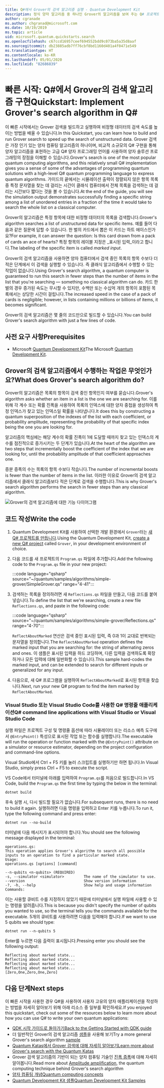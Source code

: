 ```yaml
---
title: Q#에서 Grover의 검색 알고리즘 실행 - Quantum Development Kit
description: 정식 양자 알고리즘 중 하나인 Grover의 알고리즘을 보여 주는 Q# 프로젝트를 빌드합니다.
author: cgranade
ms.author: chgranad@microsoft.com
ms.date: 10/19/2019
ms.topic: article
uid: microsoft.quantum.quickstarts.search
ms.openlocfilehash: c67ccd16957ceef694552bdd9c073ba5a35d8aaf
ms.sourcegitcommit: db23885adb7ff76cbf8bd1160d401a4f0471e549
ms.translationtype: HT
ms.contentlocale: ko-KR
ms.lasthandoff: 05/01/2020
ms.locfileid: "82686839"
---
```

# <a name="quickstart-implement-grovers-search-algorithm-in-q"></a><span data-ttu-id="d427f-103">빠른 시작: Q\#에서 Grover의 검색 알고리즘 구현</span><span class="sxs-lookup"><span data-stu-id="d427f-103">Quickstart: Implement Grover's search algorithm in Q\#</span></span>

<span data-ttu-id="d427f-104">이 빠른 시작에서는 Grover 검색을 빌드하고 실행하여 비정형 데이터의 검색 속도를 높이는 방법을 배울 수 있습니다.</span><span class="sxs-lookup"><span data-stu-id="d427f-104">In this Quickstart, you can learn how to build and run Grover search to speed up the search of unstructured data.</span></span>  <span data-ttu-id="d427f-105">Grover 검색은 가장 인기 있는 양자 컴퓨팅 알고리즘의 하나이며, 비교적 소규모의 Q# 구현을 통해 양자 알고리즘을 표현하는 고급 Q# 양자 프로그래밍 언어를 사용하여 양자 솔루션 프로그래밍의 장점을 이해할 수 있습니다.</span><span class="sxs-lookup"><span data-stu-id="d427f-105">Grover's search is one of the most popular quantum computing algorithms, and this relatively small Q# implementation gives you a sense of some of the advantages of programming quantum solutions with a high-level Q# quantum programming language to express quantum algorithms.</span></span>  <span data-ttu-id="d427f-106">가이드의 끝에서는 시뮬레이션 출력이 정렬되지 않은 항목 목록 중 특정 문자열을 찾는 데 걸리는 시간이 클래식 컴퓨터에서 전체 목록을 검색하는 데 걸리는 시간보다 짧다는 것을 볼 수 있습니다.</span><span class="sxs-lookup"><span data-stu-id="d427f-106">At the end of the guide, you will see the simulation output demonstrates successfully finding a specific string among a list of unordered entries in a fraction of the time it would take to search the whole list on a classical computer.</span></span>

<span data-ttu-id="d427f-107">Grover의 알고리즘은 특정 항목에 대한 비정형 데이터의 목록을 검색합니다.</span><span class="sxs-lookup"><span data-stu-id="d427f-107">Grover's algorithm searches a list of unstructured data for specific items.</span></span> <span data-ttu-id="d427f-108">예를 들어 다음과 같은 질문에 답할 수 있습니다. 한 벌의 카드에서 뽑은 이 카드는 하트 에이스인가요?</span><span class="sxs-lookup"><span data-stu-id="d427f-108">For example, it can answer the question: Is this card drawn from a pack of cards an ace of hearts?</span></span> <span data-ttu-id="d427f-109">특정 항목의 레이블 지정은 _표시된 입력_이라고 합니다.</span><span class="sxs-lookup"><span data-stu-id="d427f-109">The labeling of the specific item is called _marked input_.</span></span>

<span data-ttu-id="d427f-110">Grover의 검색 알고리즘을 사용하면 양자 컴퓨터에서 검색 중인 목록의 항목 수보다 더 적은 단계에서 이 검색을 실행할 수 있습니다. 즉 클래식 알고리즘에서 수행할 수 있는 작업이 없습니다.</span><span class="sxs-lookup"><span data-stu-id="d427f-110">Using Grover's search algorithm, a quantum computer is guaranteed to run this search in fewer steps than the number of items in the list that you're searching — something no classical algorithm can do.</span></span> <span data-ttu-id="d427f-111">카드 한 벌의 경우 증가된 속도는 무시할 수 있지만, 수백만 또는 수십억 개의 항목이 포함된 목록에서는 상당한 시간이 걸립니다.</span><span class="sxs-lookup"><span data-stu-id="d427f-111">The increased speed in the case of a pack of cards is negligible; however, in lists containing millions or billions of items, it becomes significant.</span></span>

<span data-ttu-id="d427f-112">Grover의 검색 알고리즘은 몇 줄의 코드만으로 빌드할 수 있습니다.</span><span class="sxs-lookup"><span data-stu-id="d427f-112">You can build Grover's search algorithm with just a few lines of code.</span></span>

## <a name="prerequisites"></a><span data-ttu-id="d427f-113">사전 요구 사항</span><span class="sxs-lookup"><span data-stu-id="d427f-113">Prerequisites</span></span>

- <span data-ttu-id="d427f-114">Microsoft [Quantum Development Kit][install]</span><span class="sxs-lookup"><span data-stu-id="d427f-114">The Microsoft [Quantum Development Kit][install].</span></span>

## <a name="what-does-grovers-search-algorithm-do"></a><span data-ttu-id="d427f-115">Grover의 검색 알고리즘에서 수행하는 작업은 무엇인가요?</span><span class="sxs-lookup"><span data-stu-id="d427f-115">What does Grover's search algorithm do?</span></span>

<span data-ttu-id="d427f-116">Grover의 알고리즘은 목록의 항목이 검색 중인 항목인지 여부를 묻습니다.</span><span class="sxs-lookup"><span data-stu-id="d427f-116">Grover's algorithm asks whether an item in a list is the one we are searching for.</span></span> <span data-ttu-id="d427f-117">이를 위해 각 계수 또는 확률 진폭을 사용하여 목록의 인덱스에 대한 양자 중첩을 생성하여 특정 인덱스가 찾고 있는 인덱스일 확률을 나타냅니다.</span><span class="sxs-lookup"><span data-stu-id="d427f-117">It does this by constructing a quantum superposition of the indexes of the list with each coefficient, or probability amplitude, representing the probability of that specific index being the one you are looking for.</span></span>

<span data-ttu-id="d427f-118">알고리즘의 핵심에는 해당 계수의 확률 진폭이 1에 도달할 때까지 찾고 있는 인덱스의 계수를 점진적으로 증가시키는 두 단계가 있습니다.</span><span class="sxs-lookup"><span data-stu-id="d427f-118">At the heart of the algorithm are two steps that incrementally boost the coefficient of the index that we are looking for, until the probability amplitude of that coefficient approaches one.</span></span>

<span data-ttu-id="d427f-119">증분 증폭의 수는 목록의 항목 수보다 작습니다.</span><span class="sxs-lookup"><span data-stu-id="d427f-119">The number of incremental boosts is fewer than the number of items in the list.</span></span> <span data-ttu-id="d427f-120">이러한 이유로 Grover의 검색 알고리즘에서 클래식 알고리즘보다 적은 단계로 검색을 수행합니다.</span><span class="sxs-lookup"><span data-stu-id="d427f-120">This is why Grover's search algorithm performs the search in fewer steps than any classical algorithm.</span></span>

![Grover의 검색 알고리즘에 대한 기능 다이어그램](~/media/grover.png)

## <a name="write-the-code"></a><span data-ttu-id="d427f-122">코드 작성</span><span class="sxs-lookup"><span data-stu-id="d427f-122">Write the code</span></span>

1. <span data-ttu-id="d427f-123">Quantum Development Kit를 사용하여 선택한 개발 환경에서 `Grover`라는 [새 Q# 프로젝트를 만듭니다](xref:microsoft.quantum.howto.createproject).</span><span class="sxs-lookup"><span data-stu-id="d427f-123">Using the Quantum Development Kit, [create a new Q# project](xref:microsoft.quantum.howto.createproject) called `Grover`, in your development environment of choice.</span></span>

1. <span data-ttu-id="d427f-124">다음 코드를 새 프로젝트의 `Program.qs` 파일에 추가합니다.</span><span class="sxs-lookup"><span data-stu-id="d427f-124">Add the following code to the `Program.qs` file in your new project:</span></span>

    :::code language="qsharp" source="~/quantum/samples/algorithms/simple-grover/SimpleGrover.qs" range="4-41":::

1. <span data-ttu-id="d427f-125">검색하는 목록을 정의하려면 새 `Reflections.qs` 파일을 만들고, 다음 코드를 붙여넣습니다.</span><span class="sxs-lookup"><span data-stu-id="d427f-125">To define the list that we're searching, create a new file `Reflections.qs`, and paste in the following code:</span></span>

    :::code language="qsharp" source="~/quantum/samples/algorithms/simple-grover/Reflections.qs" range="4-70":::

    <span data-ttu-id="d427f-126">`ReflectAboutMarked` 연산은 검색 중인 표시된 입력, 즉 0과 1이 교대로 반복되는 문자열을 정의합니다.</span><span class="sxs-lookup"><span data-stu-id="d427f-126">The `ReflectAboutMarked` operation defines the marked input that you are searching for: the string of alternating zeros and ones.</span></span> <span data-ttu-id="d427f-127">이 샘플은 표시된 입력을 하드 코딩하며, 다른 입력을 검색하도록 확장하거나 모든 입력에 대해 일반화할 수 있습니다.</span><span class="sxs-lookup"><span data-stu-id="d427f-127">This sample hard-codes the marked input, and can be extended to search for different inputs or generalized for any input.</span></span>

1. <span data-ttu-id="d427f-128">다음으로, 새 Q# 프로그램을 실행하여 `ReflectAboutMarked`로 표시된 항목을 찾습니다.</span><span class="sxs-lookup"><span data-stu-id="d427f-128">Next, run your new Q# program to find the item marked by `ReflectAboutMarked`.</span></span>

### <a name="q-command-line-applications-with-visual-studio-or-visual-studio-code"></a><span data-ttu-id="d427f-129">Visual Studio 또는 Visual Studio Code를 사용한 Q# 명령줄 애플리케이션</span><span class="sxs-lookup"><span data-stu-id="d427f-129">Q# command line applications with Visual Studio or Visual Studio Code</span></span>

<span data-ttu-id="d427f-130">실행 파일은 프로젝트 구성 및 명령줄 옵션에 따라 시뮬레이터 또는 리소스 예측 도구에서 `@EntryPoint()` 특성으로 표시된 작업 또는 함수를 실행합니다.</span><span class="sxs-lookup"><span data-stu-id="d427f-130">The executable will run the operation or function marked with the `@EntryPoint()` attribute on a simulator or resource estimator, depending on the project configuration and command-line options.</span></span>

<span data-ttu-id="d427f-131">Visual Studio에서 Ctrl + F5 키를 눌러 스크립트를 실행하기만 하면 됩니다.</span><span class="sxs-lookup"><span data-stu-id="d427f-131">In Visual Studio, simply press Ctrl + F5 to execute the script.</span></span>

<span data-ttu-id="d427f-132">VS Code에서 터미널에 아래를 입력하여 `Program.qs`를 처음으로 빌드합니다.</span><span class="sxs-lookup"><span data-stu-id="d427f-132">In VS Code, build the `Program.qs` the first time by typing the below in the terminal:</span></span>

```Command line
dotnet build
```

<span data-ttu-id="d427f-133">후속 실행 시, 다시 빌드할 필요가 없습니다.</span><span class="sxs-lookup"><span data-stu-id="d427f-133">For subsequent runs, there is no need to build it again.</span></span> <span data-ttu-id="d427f-134">실행하려면 다음 명령을 입력하고 Enter 키를 누릅니다.</span><span class="sxs-lookup"><span data-stu-id="d427f-134">To run it, type the following command and press enter:</span></span>

```Command line
dotnet run --no-build
```

<span data-ttu-id="d427f-135">터미널에 다음 메시지가 표시되어야 합니다.</span><span class="sxs-lookup"><span data-stu-id="d427f-135">You should see the following message displayed in the terminal:</span></span>

```
operations.qs:
This operation applies Grover's algorithm to search all possible inputs to an operation to find a particular marked state.
Usage:
operations.qs [options] [command]

--n-qubits <n-qubits> (REQUIRED)
-s, --simulator <simulator>         The name of the simulator to use.
--version                           Show version information
-?, -h, --help                      Show help and usage information
Commands:
```

<span data-ttu-id="d427f-136">이는 사용할 큐비트 수를 지정하지 않았기 때문에 터미널에서 실행 파일에 사용할 수 있는 명령을 알려줍니다.</span><span class="sxs-lookup"><span data-stu-id="d427f-136">This is because you didn't specify the number of qubits you wanted to use, so the terminal tells you the commands available for the executable.</span></span> <span data-ttu-id="d427f-137">5개의 큐비트를 사용하려면 다음을 입력해야 합니다.</span><span class="sxs-lookup"><span data-stu-id="d427f-137">If we want to use 5 qubits we should type:</span></span>

```Command line
dotnet run --n-qubits 5
```

<span data-ttu-id="d427f-138">Enter를 누르면 다음 출력이 표시됩니다.</span><span class="sxs-lookup"><span data-stu-id="d427f-138">Pressing enter you should see the following output:</span></span>

```
Reflecting about marked state...
Reflecting about marked state...
Reflecting about marked state...
Reflecting about marked state...
[Zero,One,Zero,One,Zero]
```

## <a name="next-steps"></a><span data-ttu-id="d427f-139">다음 단계</span><span class="sxs-lookup"><span data-stu-id="d427f-139">Next steps</span></span>

<span data-ttu-id="d427f-140">이 빠른 시작을 사용한 경우 Q#을 사용하여 사용자 고유의 양자 애플리케이션을 작성하는 방법을 자세히 알아보기 위해 아래 리소스 중 일부를 확인하세요.</span><span class="sxs-lookup"><span data-stu-id="d427f-140">If you enjoyed this quickstart, check out some of the resources below to learn more about how you can use Q# to write your own quantum applications:</span></span>

- [<span data-ttu-id="d427f-141">QDK 시작 가이드로 돌아가기</span><span class="sxs-lookup"><span data-stu-id="d427f-141">Back to the Getting Started with QDK guide</span></span>](xref:microsoft.quantum.welcome)
- <span data-ttu-id="d427f-142">더 일반적인 Grover의 검색 알고리즘 [샘플](https://github.com/microsoft/Quantum/tree/master/samples/algorithms/database-search)을 사용해 보기</span><span class="sxs-lookup"><span data-stu-id="d427f-142">Try a more general Grover's search algorithm [sample](https://github.com/microsoft/Quantum/tree/master/samples/algorithms/database-search)</span></span>
- [<span data-ttu-id="d427f-143">Quantum Katas에서 Grover 검색에 대해 자세히 알아보기</span><span class="sxs-lookup"><span data-stu-id="d427f-143">Learn more about Grover's search with the Quantum Katas</span></span>](xref:microsoft.quantum.overview.katas)
- <span data-ttu-id="d427f-144">Grover 검색 알고리즘의 기반이 되는 양자 컴퓨팅 기술인 [진폭 증폭][amplitude-amplification]에 대해 자세히 알아봅니다.</span><span class="sxs-lookup"><span data-stu-id="d427f-144">Read more about [Amplitude amplification][amplitude-amplification], the quantum computing technique behind Grover's search algorithm</span></span>
- [<span data-ttu-id="d427f-145">양자 컴퓨팅 개념</span><span class="sxs-lookup"><span data-stu-id="d427f-145">Quantum computing concepts</span></span>](xref:microsoft.quantum.concepts.intro)
- [<span data-ttu-id="d427f-146">Quantum Development Kit 샘플</span><span class="sxs-lookup"><span data-stu-id="d427f-146">Quantum Development Kit Samples</span></span>](https://docs.microsoft.com/samples/browse/?products=qdk)

<!-- LINKS -->

[install]: xref:microsoft.quantum.install
[amplitude-amplification]: xref:microsoft.quantum.libraries.standard.algorithms#amplitude-amplification
